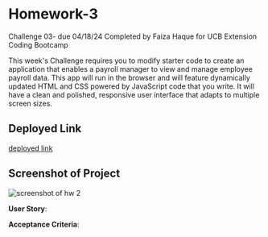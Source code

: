 # Homework-3
Challenge 03- due 04/18/24 Completed by Faiza Haque for UCB Extension Coding Bootcamp

This week's Challenge requires you to modify starter code to create an application that enables a payroll manager to view and manage employee payroll data. This app will run in the browser and will feature dynamically updated HTML and CSS powered by JavaScript code that you write. It will have a clean and polished, responsive user interface that adapts to multiple screen sizes.

## Deployed Link
[deployed link](https://faiza-haque.github.io/Homework-3/)


## Screenshot of Project
![screenshot of hw 2]()



 **User Story**: 

 **Acceptance Criteria**: 